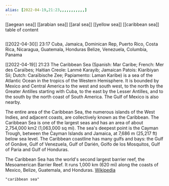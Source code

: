 ```yaml
---
alias: [2022-04-19,21:23,,,,,,,,,,,]
---
```

[[aegean sea]] [[arabian sea]] [[aral sea]] [[yellow sea]] [[caribbean sea]]
table of content
```toc
```

[[2022-04-30]] 23:17
Cuba, Jamaica, Dominican Rep, Puerto Rico, Costa Rica, Nicaragua, Guatemala, Honduras Belize, Venezuela, Columbia, Panama

[[2022-04-19]] 21:23
The Caribbean Sea (Spanish: Mar Caribe; French: Mer des Caraïbes; Haitian Creole: Lanmè Karayib; Jamaican Patois: Kiaribiyan Sii; Dutch: Caraïbische Zee; Papiamento: Laman Karibe) is a sea of the Atlantic Ocean in the tropics of the Western Hemisphere. It is bounded by Mexico and Central America to the west and south west, to the north by the Greater Antilles starting with Cuba, to the east by the Lesser Antilles, and to the south by the north coast of South America. The Gulf of Mexico is also nearby.

The entire area of the Caribbean Sea, the numerous islands of the West Indies, and adjacent coasts, are collectively known as the Caribbean. The Caribbean Sea is one of the largest seas and has an area of about 2,754,000 km2 (1,063,000 sq mi). The sea's deepest point is the Cayman Trough, between the Cayman Islands and Jamaica, at 7,686 m (25,217 ft) below sea level. The Caribbean coastline has many gulfs and bays: the Gulf of Gonâve, Gulf of Venezuela, Gulf of Darién, Golfo de los Mosquitos, Gulf of Paria and Gulf of Honduras.



The Caribbean Sea has the world's second largest barrier reef, the Mesoamerican Barrier Reef. It runs 1,000 km (620 mi) along the coasts of Mexico, Belize, Guatemala, and Honduras.
[Wikipedia](https://en.wikipedia.org/wiki/Caribbean%20Sea)
```query
"caribbean sea"
```